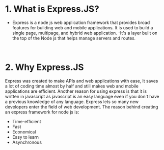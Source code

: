 <h1>1. What is Express.JS?</h1>
<ul>
<li>Express is a node js web application framework that provides broad features for building web and mobile applications. 
It is used to build a single page, multipage, and hybrid web application. -It's a layer built on the top of the Node js
that helps manage servers and routes.</li>
</ul>

<br>

<h1>2. Why Express.JS</h1>
<p>Express was created to make APIs and web applications with ease, It saves a lot of coding time almost by half and still makes web and mobile applications are efficient. Another reason for using express is that it is written in javascript as javascript is an easy language even if you don't have a previous knowledge of any language. Express lets so many new developers enter the field of web development. The reason behind creating an express framework for node js is:</p>
<ul>
  <li>Time-efficient</li>
  <li>Fast</li>
  <li>Economical </li>
  <li>Easy to learn</li>
  <li>Asynchronous</li>
</ul>
